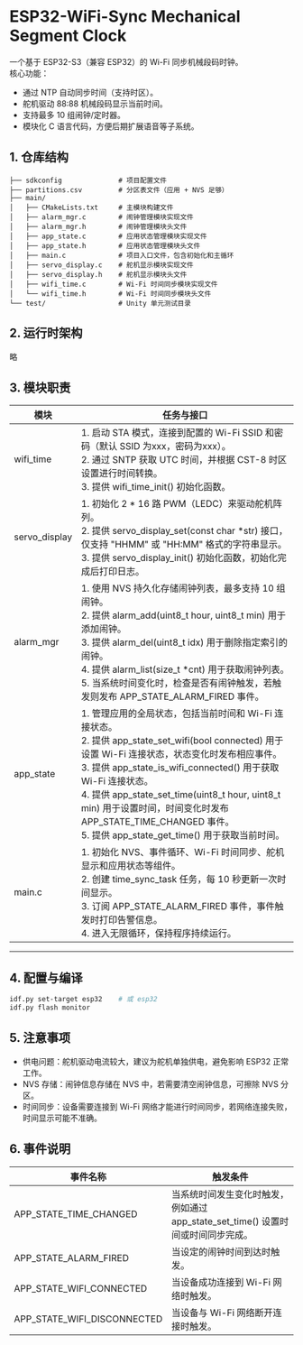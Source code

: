 # ESP32-WiFi-Sync Mechanical Segment Clock

一个基于 ESP32-S3（兼容 ESP32）的 Wi-Fi 同步机械段码时钟。  
核心功能：
- 通过 NTP 自动同步时间（支持时区）。
- 舵机驱动 88:88 机械段码显示当前时间。
- 支持最多 10 组闹钟/定时器。
- 模块化 C 语言代码，方便后期扩展语音等子系统。

## 1. 仓库结构

```angular2html
├── sdkconfig              # 项目配置文件
├── partitions.csv         # 分区表文件（应用 + NVS 足够）
├── main/
│   ├── CMakeLists.txt     # 主模块构建文件
│   ├── alarm_mgr.c        # 闹钟管理模块实现文件
│   ├── alarm_mgr.h        # 闹钟管理模块头文件
│   ├── app_state.c        # 应用状态管理模块实现文件
│   ├── app_state.h        # 应用状态管理模块头文件
│   ├── main.c             # 项目入口文件，包含初始化和主循环
│   ├── servo_display.c    # 舵机显示模块实现文件
│   ├── servo_display.h    # 舵机显示模块头文件
│   ├── wifi_time.c        # Wi-Fi 时间同步模块实现文件
│   └── wifi_time.h        # Wi-Fi 时间同步模块头文件
└── test/                  # Unity 单元测试目录
```


## 2. 运行时架构
略

## 3. 模块职责
| 模块 | 任务与接口 |
|---------------|---------------------------------------------------------------------------------------------------------------------| 
| wifi_time | 1. 启动 STA 模式，连接到配置的 Wi-Fi SSID 和密码（默认 SSID 为xxx，密码为xxx）。<br>2. 通过 SNTP 获取 UTC 时间，并根据 CST-8 时区设置进行时间转换。<br>3. 提供 wifi_time_init() 初始化函数。 |
| servo_display | 1. 初始化 2 * 16 路 PWM（LEDC）来驱动舵机阵列。<br>2. 提供 servo_display_set(const char *str) 接口，仅支持 "HHMM" 或 "HH:MM" 格式的字符串显示。<br>3. 提供 servo_display_init() 初始化函数，初始化完成后打印日志。 |
| alarm_mgr | 1. 使用 NVS 持久化存储闹钟列表，最多支持 10 组闹钟。<br>2. 提供 alarm_add(uint8_t hour, uint8_t min) 用于添加闹钟。<br>3. 提供 alarm_del(uint8_t idx) 用于删除指定索引的闹钟。<br>4. 提供 alarm_list(size_t *cnt) 用于获取闹钟列表。<br>5. 当系统时间变化时，检查是否有闹钟触发，若触发则发布 APP_STATE_ALARM_FIRED 事件。 | 
| app_state | 1. 管理应用的全局状态，包括当前时间和 Wi-Fi 连接状态。<br>2. 提供 app_state_set_wifi(bool connected) 用于设置 Wi-Fi 连接状态，状态变化时发布相应事件。<br>3. 提供 app_state_is_wifi_connected() 用于获取 Wi-Fi 连接状态。<br>4. 提供 app_state_set_time(uint8_t hour, uint8_t min) 用于设置时间，时间变化时发布 APP_STATE_TIME_CHANGED 事件。<br>5. 提供 app_state_get_time() 用于获取当前时间。 | 
| main.c | 1. 初始化 NVS、事件循环、Wi-Fi 时间同步、舵机显示和应用状态等组件。<br>2. 创建 time_sync_task 任务，每 10 秒更新一次时间显示。<br>3. 订阅 APP_STATE_ALARM_FIRED 事件，事件触发时打印告警信息。<br>4. 进入无限循环，保持程序持续运行。 |
---

## 4. 配置与编译

```bash
idf.py set-target esp32    # 或 esp32
idf.py flash monitor
```

## 5. 注意事项

- 供电问题：舵机驱动电流较大，建议为舵机单独供电，避免影响 ESP32 正常工作。
- NVS 存储：闹钟信息存储在 NVS 中，若需要清空闹钟信息，可擦除 NVS 分区。
- 时间同步：设备需要连接到 Wi-Fi 网络才能进行时间同步，若网络连接失败，时间显示可能不准确。

## 6. 事件说明

| 事件名称 | 触发条件 | 
|--------------------------|--------------------------------------------------------------------------| 
| APP_STATE_TIME_CHANGED | 当系统时间发生变化时触发，例如通过 app_state_set_time() 设置时间或时间同步完成。 |
| APP_STATE_ALARM_FIRED | 当设定的闹钟时间到达时触发。 |
| APP_STATE_WIFI_CONNECTED | 当设备成功连接到 Wi-Fi 网络时触发。 |
| APP_STATE_WIFI_DISCONNECTED | 当设备与 Wi-Fi 网络断开连接时触发。 |
